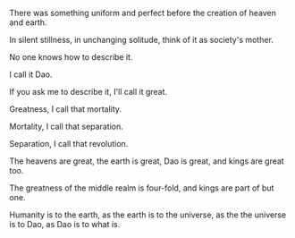 There was something uniform and perfect
before the creation of heaven and earth.

In silent stillness,
in unchanging solitude,
think of it as society's mother.

No one knows how to describe it.

I call it Dao.

If you ask me to describe it,
I'll call it great.

Greatness,
I call that mortality.

Mortality,
I call that separation.

Separation,
I call that revolution.

The heavens are great,
the earth is great,
Dao is great,
and kings are great too.

The greatness of the middle realm is four-fold,
and kings are part of but one.

Humanity is to the earth,
as the earth is to the universe,
as the the universe is to Dao,
as Dao is to what is.
